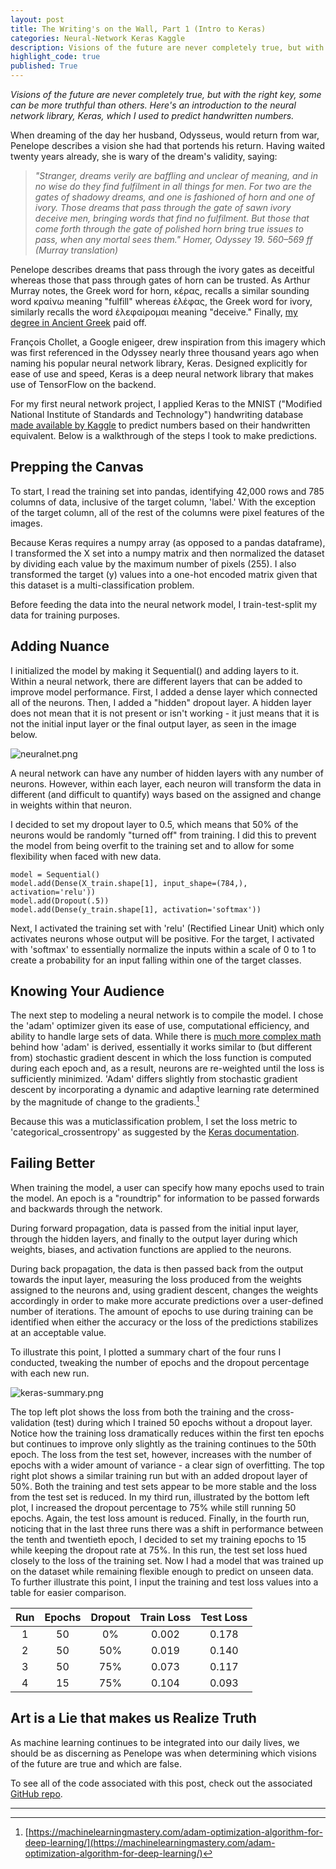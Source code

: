 ```yaml
---
layout: post
title: The Writing's on the Wall, Part 1 (Intro to Keras)
categories: Neural-Network Keras Kaggle
description: Visions of the future are never completely true, but with the right key, some can be more truthful than others.  Here's an introduction to the neural network library, Keras, which I used to predict handwritten numbers.
highlight_code: true
published: True
---
```


*Visions of the future are never completely true, but with the right key, some can be more truthful than others.  Here's an introduction to the neural network library, Keras, which I used to predict handwritten numbers.*

<!--more-->

When dreaming of the day her husband, Odysseus, would return from war, Penelope describes a vision she had that portends his return.  Having waited twenty years already, she is wary of the dream's validity, saying:

>*"Stranger, dreams verily are baffling and unclear of meaning, and in no wise do they find fulfilment in all things for men. For two are the gates of shadowy dreams, and one is fashioned of horn and one of ivory. Those dreams that pass through the gate of sawn ivory deceive men, bringing words that find no fulfilment. But those that come forth through the gate of polished horn bring true issues to pass, when any mortal sees them." Homer, Odyssey 19. 560–569 ff (Murray translation)*

Penelope describes dreams that pass through the ivory gates as deceitful whereas those that pass through gates of horn can be trusted.  As Arthur Murray notes, the Greek word for horn, κέρας, recalls a similar sounding word κραίνω meaning "fulfill" whereas ἐλέφας, the Greek word for ivory, similarly recalls the word ἐλεφαίρομαι meaning "deceive."  Finally, [my degree in Ancient Greek](https://thedatasleuth.github.io/about/) paid off.

François Chollet, a Google enigeer, drew inspiration from this imagery which was first referenced in the Odyssey nearly three thousand years ago when naming his popular neural network library, Keras.  Designed explicitly for ease of use and speed, Keras is a deep neural network library that makes use of TensorFlow on the backend.

For my first neural network project, I applied Keras to the MNIST ("Modified National Institute of Standards and Technology") handwriting database [made available by Kaggle](https://www.kaggle.com/c/digit-recognizer/data) to predict numbers based on their handwritten equivalent.  Below is a walkthrough of the steps I took to make predictions.

## Prepping the Canvas

<!-- Neural networks, in a single line, attempt to iteratively train a set (or sets) of weights that, when used together, return the most accurate predictions for a set of inputs. Just like many of our past models, the model is trained using a loss function, which our model will attempt to minimize over iterations. Remember that a loss function is some function that takes in our predictions and the actual values and returns some sort of aggregate value that shows how accurate (or not) we were.

Neural networks do this by establishing sets of neurons (known as hidden layers) that take in some sort of input(s), apply a weight, and pass that output onward. As we feed more data into the network, it adjusts those weights based on the output of the loss function, until we have highly trained and specific weights. -->

To start, I read the training set into pandas, identifying 42,000 rows and 785 columns of data, inclusive of the target column, 'label.'  With the exception of the target column, all of the rest of the columns were pixel features of the images.  

<!-- Should I maybe talk about how to convert images to pixels here? -->


Because Keras requires a numpy array (as opposed to a pandas dataframe), I transformed the X set into a numpy matrix and then normalized the dataset by dividing each value by the maximum number of pixels (255).  I also transformed the target (y) values into a one-hot encoded matrix given that this dataset is a multi-classification problem.

Before feeding the data into the neural network model, I train-test-split my data for training purposes.

## Adding Nuance

I initialized the model by making it Sequential() and adding layers to it.  Within a neural network, there are different layers that can be added to improve model performance.  First, I added a dense layer which connected all of the neurons.  Then, I added a "hidden" dropout layer.  A hidden layer does not mean that it is not present or isn't working - it just means that it is not the initial input layer or the final output layer, as seen in the image below.

![neuralnet.png](/static/img/neuralnet.png)

A neural network can have any number of hidden layers with any number of neurons.  However, within each layer, each neuron will transform the data in different (and difficult to quantify) ways based on the assigned and change in weights within that neuron.

I decided to set my dropout layer to 0.5, which means that 50% of the neurons would be randomly "turned off" from training.  I did this to prevent the model from being overfit to the training set and to allow for some flexibility when faced with new data.

```liquid
model = Sequential()
model.add(Dense(X_train.shape[1], input_shape=(784,), activation='relu'))
model.add(Dropout(.5))
model.add(Dense(y_train.shape[1], activation='softmax'))
```

Next, I activated the training set with 'relu' (Rectified Linear Unit) which only activates neurons whose output will be positive.  For the target, I activated with 'softmax' to essentially normalize the inputs within a scale of 0 to 1 to create a probability for an input falling within one of the target classes.

## Knowing Your Audience

The next step to modeling a neural network is to compile the model.  I chose the 'adam' optimizer given its ease of use, computational efficiency, and ability to handle large sets of data.  While there is [much more complex math](https://arxiv.org/pdf/1412.6980.pdf) behind how 'adam' is derived, essentially it works similar to (but different from) stochastic gradient descent in which the loss function is computed during each epoch and, as a result, neurons are re-weighted until the loss is sufficiently minimized.  'Adam' differs slightly from stochastic gradient descent by incorporating a dynamic and adaptive learning rate determined by the magnitude of change to the gradients.[^1]

Because this was a muticlassification problem, I set the loss metric to 'categorical_crossentropy' as suggested by the [Keras documentation](https://keras.io/losses/#categorical_crossentropy).

## Failing Better

When training the model, a user can specify how many epochs used to train the model.  An epoch is a "roundtrip" for information to be passed forwards and backwards through the network.  

During forward propagation, data is passed from the initial input layer, through the hidden layers, and finally to the output layer during which weights, biases, and activation functions are applied to the neurons.  

During back propagation, the data is then passed back from the output towards the input layer, measuring the loss produced from the weights assigned to the neurons and, using gradient descent, changes the weights accordingly in order to make more accurate predictions over a user-defined number of iterations.  The amount of epochs to use during training can be identified when either the accuracy or the loss of the predictions stabilizes at an acceptable value.

To illustrate this point, I plotted a summary chart of the four runs I conducted, tweaking the number of epochs and the dropout percentage with each new run.  

![keras-summary.png](/static/img/keras-summary.png)

The top left plot shows the loss from both the training and the cross-validation (test) during which I trained 50 epochs without a dropout layer.  Notice how the training loss dramatically reduces within the first ten epochs but continues to improve only slightly as the training continues to the 50th epoch.  The loss from the test set, however, increases with the number of epochs with a wider amount of variance - a clear sign of overfitting.  The top right plot shows a similar training run but with an added dropout layer of 50%.  Both the training and test sets appear to be more stable and the loss from the test set is reduced.  In my third run, illustrated by the bottom left plot, I increased the dropout percentage to 75% while still running 50 epochs.  Again, the test loss amount is reduced.  Finally, in the fourth run, noticing that in the last three runs there was a shift in performance between the tenth and twentieth epoch, I decided to set my training epochs to 15 while keeping the dropout rate at 75%.  In this run, the test set loss hued closely to the loss of the training set.  Now I had a model that was trained up on the dataset while remaining flexible enough to predict on unseen data.  To further illustrate this point, I input the training and test loss values into a table for easier comparison.

| Run    | Epochs  | Dropout | Train Loss  | Test Loss  |
|:------:|:-------:|:-------:|:-----------:|:----------:|
| 1      | 50      | 0%      | 0.002       | 0.178      |
| 2      | 50      | 50%     | 0.019       | 0.140      |
| 3      | 50      | 75%     | 0.073       | 0.117      |
| 4      | 15      | 75%     | 0.104       | 0.093      |


## Art is a Lie that makes us Realize Truth

As machine learning continues to be integrated into our daily lives, we should be as discerning as Penelope was when determining which visions of the future are true and which are false.

To see all of the code associated with this post, check out the associated [GitHub repo](https://github.com/thedatasleuth/Digit-Recognizer-Keras).

---
[^1]:[https://machinelearningmastery.com/adam-optimization-algorithm-for-deep-learning/](https://machinelearningmastery.com/adam-optimization-algorithm-for-deep-learning/)

